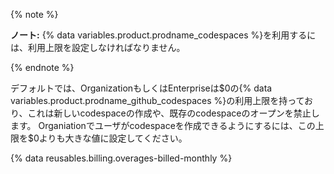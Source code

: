 {% note %}

**ノート:** {% data variables.product.prodname_codespaces %}を利用するには、利用上限を設定しなければなりません。

{% endnote %}

デフォルトでは、OrganizationもしくはEnterpriseは$0の{% data variables.product.prodname_github_codespaces %}の利用上限を持っており、これは新しいcodespaceの作成や、既存のcodespaceのオープンを禁止します。 Organiationでユーザがcodespaceを作成できるようにするには、この上限を$0よりも大きな値に設定してください。

{% data reusables.billing.overages-billed-monthly %}
